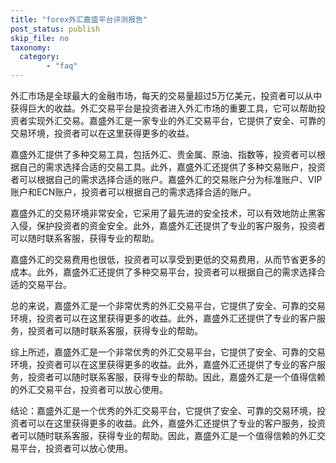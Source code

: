 ```yaml
---
title: "forex外汇嘉盛平台评测报告"
post_status: publish
skip_file: no
taxonomy:
  category:
        - "faq"
---
```


外汇市场是全球最大的金融市场，每天的交易量超过5万亿美元，投资者可以从中获得巨大的收益。外汇交易平台是投资者进入外汇市场的重要工具，它可以帮助投资者实现外汇交易。嘉盛外汇是一家专业的外汇交易平台，它提供了安全、可靠的交易环境，投资者可以在这里获得更多的收益。

嘉盛外汇提供了多种交易工具，包括外汇、贵金属、原油、指数等，投资者可以根据自己的需求选择合适的交易工具。此外，嘉盛外汇还提供了多种交易账户，投资者可以根据自己的需求选择合适的账户。嘉盛外汇的交易账户分为标准账户、VIP账户和ECN账户，投资者可以根据自己的需求选择合适的账户。

嘉盛外汇的交易环境非常安全，它采用了最先进的安全技术，可以有效地防止黑客入侵，保护投资者的资金安全。此外，嘉盛外汇还提供了专业的客户服务，投资者可以随时联系客服，获得专业的帮助。

嘉盛外汇的交易费用也很低，投资者可以享受到更低的交易费用，从而节省更多的成本。此外，嘉盛外汇还提供了多种交易平台，投资者可以根据自己的需求选择合适的交易平台。

总的来说，嘉盛外汇是一个非常优秀的外汇交易平台，它提供了安全、可靠的交易环境，投资者可以在这里获得更多的收益。此外，嘉盛外汇还提供了专业的客户服务，投资者可以随时联系客服，获得专业的帮助。

综上所述，嘉盛外汇是一个非常优秀的外汇交易平台，它提供了安全、可靠的交易环境，投资者可以在这里获得更多的收益。此外，嘉盛外汇还提供了专业的客户服务，投资者可以随时联系客服，获得专业的帮助。因此，嘉盛外汇是一个值得信赖的外汇交易平台，投资者可以放心使用。

结论：嘉盛外汇是一个优秀的外汇交易平台，它提供了安全、可靠的交易环境，投资者可以在这里获得更多的收益。此外，嘉盛外汇还提供了专业的客户服务，投资者可以随时联系客服，获得专业的帮助。因此，嘉盛外汇是一个值得信赖的外汇交易平台，投资者可以放心使用。

